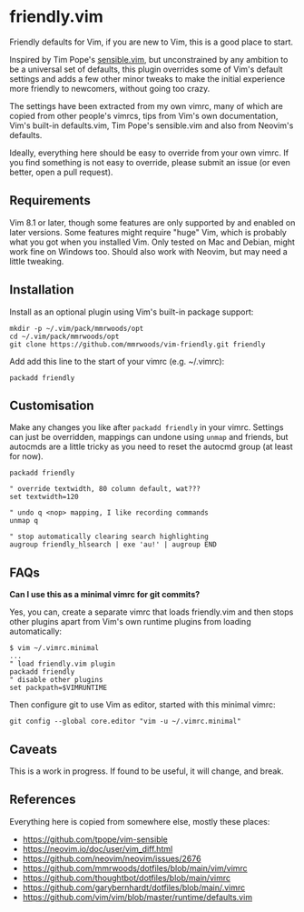 # friendly.vim

Friendly defaults for Vim, if you are new to Vim, this is a good place to start.

Inspired by Tim Pope's [sensible.vim](https://github.com/tpope/vim-sensible),
but unconstrained by any ambition to be a universal set of defaults, this plugin
overrides some of Vim's default settings and adds a few other minor tweaks to
make the initial experience more friendly to newcomers, without going too crazy.

The settings have been extracted from my own vimrc, many of which are copied
from other people's vimrcs, tips from Vim's own documentation, Vim's built-in
defaults.vim, Tim Pope's sensible.vim and also from Neovim's defaults.

Ideally, everything here should be easy to override from your own vimrc. If you
find something is not easy to override, please submit an issue (or even better,
open a pull request).

## Requirements

Vim 8.1 or later, though some features are only supported by and enabled on
later versions. Some features might require "huge" Vim, which is probably what
you got when you installed Vim. Only tested on Mac and Debian, might work fine
on Windows too. Should also work with Neovim, but may need a little tweaking.

## Installation

Install as an optional plugin using Vim's built-in package support:

```
mkdir -p ~/.vim/pack/mmrwoods/opt
cd ~/.vim/pack/mmrwoods/opt
git clone https://github.com/mmrwoods/vim-friendly.git friendly
```

Add add this line to the start of your vimrc (e.g. ~/.vimrc):

```
packadd friendly
```

## Customisation

Make any changes you like after `packadd friendly` in your vimrc. Settings can
just be overridden, mappings can undone using `unmap` and friends, but autocmds
are a little tricky as you need to reset the autocmd group (at least for now).

```
packadd friendly

" override textwidth, 80 column default, wat??? 
set textwidth=120

" undo q <nop> mapping, I like recording commands
unmap q

" stop automatically clearing search highlighting
augroup friendly_hlsearch | exe 'au!' | augroup END
```

## FAQs

**Can I use this as a minimal vimrc for git commits?**

Yes, you can, create a separate vimrc that loads friendly.vim and then stops
other plugins apart from Vim's own runtime plugins from loading automatically:

```
$ vim ~/.vimrc.minimal
...
" load friendly.vim plugin
packadd friendly
" disable other plugins
set packpath=$VIMRUNTIME
```

Then configure git to use Vim as editor, started with this minimal vimrc:

```
git config --global core.editor "vim -u ~/.vimrc.minimal"
```

## Caveats

This is a work in progress. If found to be useful, it will change, and break.

## References

Everything here is copied from somewhere else, mostly these places:

* https://github.com/tpope/vim-sensible
* https://neovim.io/doc/user/vim_diff.html
* https://github.com/neovim/neovim/issues/2676
* https://github.com/mmrwoods/dotfiles/blob/main/vim/vimrc
* https://github.com/thoughtbot/dotfiles/blob/main/vimrc
* https://github.com/garybernhardt/dotfiles/blob/main/.vimrc
* https://github.com/vim/vim/blob/master/runtime/defaults.vim
